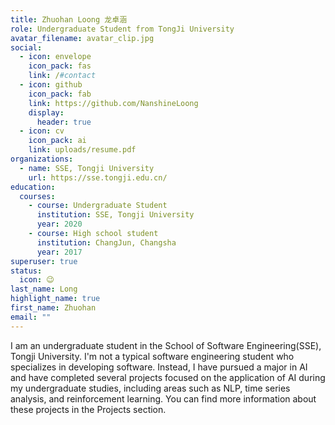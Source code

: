 ```yaml
---
title: Zhuohan Loong 龙卓涵
role: Undergraduate Student from TongJi University
avatar_filename: avatar_clip.jpg
social:
  - icon: envelope
    icon_pack: fas
    link: /#contact
  - icon: github
    icon_pack: fab
    link: https://github.com/NanshineLoong
    display:
      header: true
  - icon: cv
    icon_pack: ai
    link: uploads/resume.pdf
organizations:
  - name: SSE, Tongji University
    url: https://sse.tongji.edu.cn/
education:
  courses:
    - course: Undergraduate Student
      institution: SSE, Tongji University
      year: 2020
    - course: High school student
      institution: ChangJun, Changsha
      year: 2017
superuser: true
status:
  icon: 😉
last_name: Long
highlight_name: true
first_name: Zhuohan
email: ""
---
```

I am an undergraduate student in the School of Software Engineering(SSE), Tongji University. I'm not a typical software engineering student who specializes in developing software. Instead, I have pursued a major in AI and have completed several projects focused on the application of AI during my undergraduate studies, including areas such as NLP, time series analysis, and reinforcement learning. You can find more information about these projects in the Projects section.
